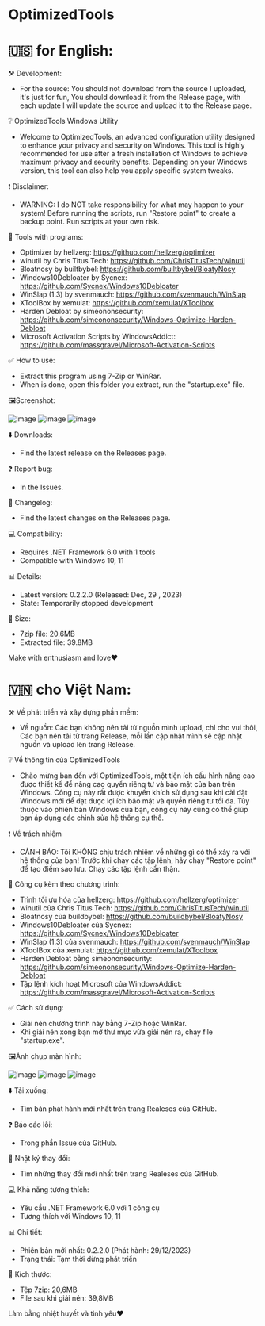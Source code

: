 # OptimizedTools 

# 🇺🇸 for English:

⚒️ Development:
- For the source: You should not download from the source I uploaded, it's just for fun, You should download it from the Release page, with each update I will update the source and upload it to the Release page.

❔ OptimizedTools Windows Utility

- Welcome to OptimizedTools, an advanced configuration utility designed to enhance your privacy and security on Windows. This tool is highly recommended for use after a fresh installation of Windows to achieve maximum privacy and security benefits. Depending on your Windows version, this tool can also help you apply specific system tweaks.

❗ Disclaimer:
- WARNING: I do NOT take responsibility for what may happen to your system! Before running the scripts, run "Restore point" to create a backup point. Run scripts at your own risk.

💾 Tools with programs:
- Optimizer by hellzerg: https://github.com/hellzerg/optimizer
- winutil by Chris Titus Tech: https://github.com/ChrisTitusTech/winutil
- Bloatnosy by builtbybel: https://github.com/builtbybel/BloatyNosy
- Windows10Debloater by Sycnex: https://github.com/Sycnex/Windows10Debloater
- WinSlap (1.3) by svenmauch: https://github.com/svenmauch/WinSlap
- XToolBox by xemulat: https://github.com/xemulat/XToolbox
- Harden Debloat by simeononsecurity: https://github.com/simeononsecurity/Windows-Optimize-Harden-Debloat
- Microsoft Activation Scripts by WindowsAddict: https://github.com/massgravel/Microsoft-Activation-Scripts

✅ How to use:
- Extract this program using 7-Zip or WinRar.
- When is done, open this folder you extract, run the "startup.exe" file.

🖼Screenshot:

![image](https://github.com/NamGitHub2002/All-in-one-Tools-by-Nam/assets/120299835/41f40386-8267-4101-bc3a-bafa07f9e08e)
![image](https://github.com/NamGitHub2002/All-in-one-Tools-by-Nam/assets/120299835/3a750537-a59a-439e-8076-05bbf1353cbf)
![image](https://github.com/NamGitHub2002/All-in-one-Tools-by-Nam/assets/120299835/c6cb8bc3-5d1d-4f6a-bbe4-d70a91cd4cda)

⬇️ Downloads:
- Find the latest release on the Releases page.

❓ Report bug:
- In the Issues.

📰 Changelog:
- Find the latest changes on the Releases page.

💻 Compatibility:
- Requires .NET Framework 6.0 with 1 tools
- Compatible with Windows 10, 11

📊 Details:
- Latest version: 0.2.2.0 (Released: Dec, 29 , 2023)
- State: Temporarily stopped development

📶 Size:
- 7zip file: 20.6MB
- Extracted file: 39.8MB

Make with enthusiasm and love❤️

# 🇻🇳 cho Việt Nam:

⚒️ Về phát triển và xây dựng phần mềm:
- Về nguồn: Các bạn không nên tải từ nguồn mình upload, chỉ cho vui thôi, Các bạn nên tải từ trang Release, mỗi lần cập nhật mình sẽ cập nhật nguồn và upload lên trang Release.

❔ Về thông tin của OptimizedTools

- Chào mừng bạn đến với OptimizedTools, một tiện ích cấu hình nâng cao được thiết kế để nâng cao quyền riêng tư và bảo mật của bạn trên Windows. Công cụ này rất được khuyến khích sử dụng sau khi cài đặt Windows mới để đạt được lợi ích bảo mật và quyền riêng tư tối đa. Tùy thuộc vào phiên bản Windows của bạn, công cụ này cũng có thể giúp bạn áp dụng các chỉnh sửa hệ thống cụ thể.

❗ Về trách nhiệm
- CẢNH BÁO: Tôi KHÔNG chịu trách nhiệm về những gì có thể xảy ra với hệ thống của bạn! Trước khi chạy các tập lệnh, hãy chạy "Restore point" để tạo điểm sao lưu. Chạy các tập lệnh cẩn thận.

💾 Công cụ kèm theo chương trình:
- Trình tối ưu hóa của hellzerg: https://github.com/hellzerg/optimizer
- winutil của Chris Titus Tech: https://github.com/ChrisTitusTech/winutil
- Bloatnosy của buildbybel: https://github.com/buildbybel/BloatyNosy
- Windows10Debloater của Sycnex: https://github.com/Sycnex/Windows10Debloater
- WinSlap (1.3) của svenmauch: https://github.com/svenmauch/WinSlap
- XToolBox của xemulat: https://github.com/xemulat/XToolbox
- Harden Debloat bằng simeononsecurity: https://github.com/simeononsecurity/Windows-Optimize-Harden-Debloat
- Tập lệnh kích hoạt Microsoft của WindowsAddict: https://github.com/massgravel/Microsoft-Activation-Scripts

✅ Cách sử dụng:
- Giải nén chương trình này bằng 7-Zip hoặc WinRar.
- Khi giải nén xong bạn mở thư mục vừa giải nén ra, chạy file "startup.exe".

🖼Ảnh chụp màn hình:

![image](https://github.com/NamGitHub2002/All-in-one-Tools-by-Nam/assets/120299835/41f40386-8267-4101-bc3a-bafa07f9e08e)
![image](https://github.com/NamGitHub2002/All-in-one-Tools-by-Nam/assets/120299835/3a750537-a59a-439e-8076-05bbf1353cbf)
![image](https://github.com/NamGitHub2002/All-in-one-Tools-by-Nam/assets/120299835/c6cb8bc3-5d1d-4f6a-bbe4-d70a91cd4cda)

⬇️ Tải xuống:
- Tìm bản phát hành mới nhất trên trang Realeses của GitHub.

❓ Báo cáo lỗi:
- Trong phần Issue của GitHub.

📰 Nhật ký thay đổi:
- Tìm những thay đổi mới nhất trên trang Realeses của GitHub.

💻 Khả năng tương thích:
- Yêu cầu .NET Framework 6.0 với 1 công cụ
- Tương thích với Windows 10, 11

📊 Chi tiết:
- Phiên bản mới nhất: 0.2.2.0 (Phát hành: 29/12/2023)
- Trạng thái: Tạm thời dừng phát triển

📶 Kích thước:
- Tệp 7zip: 20,6MB
- File sau khi giải nén: 39,8MB

Làm bằng nhiệt huyết và tình yêu❤️
